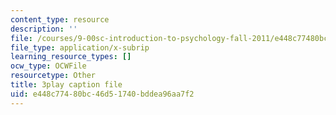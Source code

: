```yaml
---
content_type: resource
description: ''
file: /courses/9-00sc-introduction-to-psychology-fall-2011/e448c77480bc46d51740bddea96aa7f2_2fbrl6WoIyo.srt
file_type: application/x-subrip
learning_resource_types: []
ocw_type: OCWFile
resourcetype: Other
title: 3play caption file
uid: e448c774-80bc-46d5-1740-bddea96aa7f2
---
```

